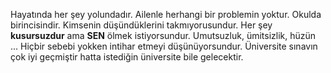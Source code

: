 Hayatında her şey yolundadır. Ailenle herhangi bir problemin yoktur. 
Okulda birincisindir. Kimsenin düşündüklerini takmıyorusundur. Her şey **kusursuzdur** ama **SEN** ölmek istiyorsundur. Umutsuzluk, ümitsizlik, hüzün ...
Hiçbir sebebi yokken intihar etmeyi düşünüyorsundur. 
Üniversite sınavın çok iyi geçmiştir hatta istediğin üniversite bile gelecektir.



